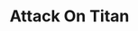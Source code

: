 ---
title: "Attack On Titan"
description: "Scouts logo"
featured_image: "frst_img.jpeg"
tags: ["scene"]

---
